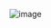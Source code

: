 ![image](https://github.com/pratikix/sales_dataAnalysis/assets/97039567/187ea776-bd12-43c8-bf60-359e6b0fabc7)

